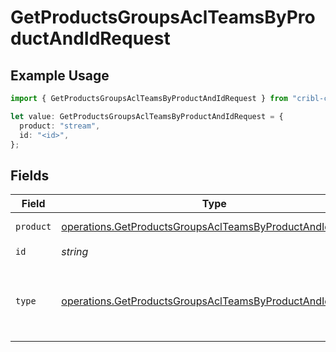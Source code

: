 # GetProductsGroupsAclTeamsByProductAndIdRequest

## Example Usage

```typescript
import { GetProductsGroupsAclTeamsByProductAndIdRequest } from "cribl-control-plane/models/operations";

let value: GetProductsGroupsAclTeamsByProductAndIdRequest = {
  product: "stream",
  id: "<id>",
};
```

## Fields

| Field                                                                                                                                  | Type                                                                                                                                   | Required                                                                                                                               | Description                                                                                                                            |
| -------------------------------------------------------------------------------------------------------------------------------------- | -------------------------------------------------------------------------------------------------------------------------------------- | -------------------------------------------------------------------------------------------------------------------------------------- | -------------------------------------------------------------------------------------------------------------------------------------- |
| `product`                                                                                                                              | [operations.GetProductsGroupsAclTeamsByProductAndIdProduct](../../models/operations/getproductsgroupsaclteamsbyproductandidproduct.md) | :heavy_check_mark:                                                                                                                     | Cribl Product                                                                                                                          |
| `id`                                                                                                                                   | *string*                                                                                                                               | :heavy_check_mark:                                                                                                                     | Group ID                                                                                                                               |
| `type`                                                                                                                                 | [operations.GetProductsGroupsAclTeamsByProductAndIdType](../../models/operations/getproductsgroupsaclteamsbyproductandidtype.md)       | :heavy_minus_sign:                                                                                                                     | resource type by which to filter access levels                                                                                         |